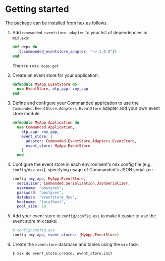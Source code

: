 # Getting started

The package can be installed from hex as follows.

1. Add `commanded_eventstore_adapter` to your list of dependencies in `mix.exs`:

    ```elixir
    def deps do
      [{:commanded_eventstore_adapter, "~> 1.0.0"}]
    end
    ```

    Then run `mix deps.get`

2. Create an event store for your application:

    ```elixir
    defmodule MyApp.EventStore do
      use EventStore, otp_app: :my_app
    end
    ```

3. Define and configure your Commanded application to use the `Commanded.EventStore.Adapters.EventStore` adapter and your own event store module:

    ```elixir
    defmodule MyApp.Application do
      use Commanded.Application,
        otp_app: :my_app,
        event_store: [
          adapter: Commanded.EventStore.Adapters.EventStore,
          event_store: MyApp.EventStore
        ]
      end
    ```

4. Configure the event store in each environment's mix config file (e.g. `config/dev.exs`), specifying usage of Commanded's JSON serializer:

    ```elixir
    config :my_app, MyApp.EventStore,
      serializer: Commanded.Serialization.JsonSerializer,
      username: "postgres",
      password: "postgres",
      database: "eventstore_dev",
      hostname: "localhost",
      pool_size: 10
    ```

5. Add your event store to `config/config.exs` to make it easier to use the event store mix tasks:

    ```elixir
    # config/config.exs
    config :my_app, event_stores: [MyApp.EventStore]
    ```

6. Create the `eventstore` database and tables using the `mix` task:

    ```console
    $ mix do event_store.create, event_store.init
    ```
